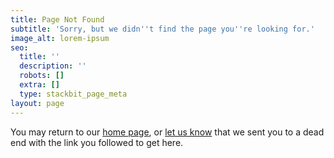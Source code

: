```yaml
---
title: Page Not Found
subtitle: 'Sorry, but we didn''t find the page you''re looking for.'
image_alt: lorem-ipsum
seo:
  title: ''
  description: ''
  robots: []
  extra: []
  type: stackbit_page_meta
layout: page
---
```

You may return to our [home page](https://dzalekaconnect.com/), or [let us know](https://dzalekaconnect.com/contact) that we sent you to a dead end with the link you followed to get here.
